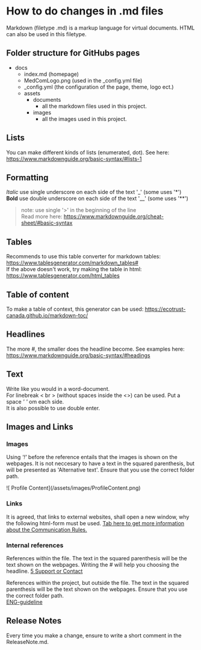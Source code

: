 # How to do changes in .md files
Markdown (filetype .md) is a markup language for virtual documents. HTML can also be used in this filetype. 

## Folder structure for GitHubs pages
* docs
    * index.md (homepage)
    * MedComLogo.png (used in the _config.yml file)
    * _config.yml (the configuration of the page, theme, logo ect.)
    * assets
        * documents
            * all the markdown files used in this project.
        * images
            * all the images used in this project.

## Lists
You can make different kinds of lists (enumerated, dot). See here: https://www.markdownguide.org/basic-syntax/#lists-1

## Formatting
_Italic_ use single underscore on each side of the text '_' (some uses '*') <br> 
__Bold__ use double underscore on each side of the text '__' (some uses '**') <br> 
> note: use single '>' in the beginning of the line <br> 
Read more here: https://www.markdownguide.org/cheat-sheet/#basic-syntax

## Tables
Recommends to use this table converter for markdown tables: https://www.tablesgenerator.com/markdown_tables# <br> 
If the above doesn't work, try making the table in html: https://www.tablesgenerator.com/html_tables 

## Table of content
To make a table of context, this generator can be used: https://ecotrust-canada.github.io/markdown-toc/

## Headlines 
The more #, the smaller does the headline become. See examples here: https://www.markdownguide.org/basic-syntax/#headings

## Text
Write like you would in a word-document.  <br> 
For linebreak < br > (without spaces inside the <>) can be used. Put a space _' '_ om each side. <br> 
It is also possible to use double enter.

## Images and Links
### Images
Using _'!'_ before the reference entails that the images is shown on the webpages. It is not neccesary to have a text in the squared parenthesis, but will be presented as 'Alternative text'. Ensure that you use the correct folder path.  
<p>
![
Profile Content](/assets/images/ProfileContent.png)

### Links 
It is agreed, that links to external websites, shall open a new window, why the following html-form must be used. 
<a href="https://medcomdk.github.io/MedCom-FHIR-Communication/" target="_blank">Tab here to get more information about the Communication Rules.</a>

### Internal references
References within the file. The text in the squared parenthesis will be the text shown on the webpages. Writing the # will help you choosing the headline.
[5 Support or Contact](#5-support-or-contact)

References within the project, but outside the file. The text in the squared parenthesis will be the text shown on the webpages. Ensure that you use the correct folder path.  
[ENG-guideline](/documentation/NonTechnicalGuidelines_1.0.1.md)

## Release Notes
Every time you make a change, ensure to write a short comment in the ReleaseNote.md. 
